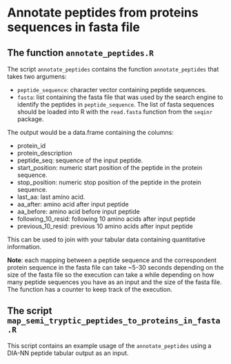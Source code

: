 # Annotate peptides from proteins sequences in fasta file  

## The function `annotate_peptides.R`  

The script `annotate_peptides` contains the function `annotate_peptides` that takes two argumens:

- `peptide_sequence`: character vector containing peptide sequences.
- `fasta`: list containing the fasta file that was used by the search engine to identify the peptides in `peptide_sequence`. The list of fasta sequences should be loaded into R with the `read.fasta` function from the `seqinr` package.  

The output would be a data.frame containing the columns:

- protein_id
- protein_description
- peptide_seq: sequence of the input peptide.
- start_position: numeric start position of the peptide in the protein sequence.
- stop_position: numeric stop position of the peptide in the protein sequence.
- last_aa: last amino acid.
- aa_after: amino acid after input peptide
- aa_before: amino acid before input peptide
- following_10_resid: following 10 amino acids after input peptide
- previous_10_resid: previous 10 amino acids after input peptide

This can be used to join with your tabular data containing quantitative information.

__Note__: each mapping between a peptide sequence and the correspondent protein sequence in the fasta file can take ~5-30 seconds depending on the size of the fasta file so the execution can take a while depending on how many peptide sequences you have as an input and the size of the fasta file. The function has a counter to keep track of the execution.  

## The script `map_semi_tryptic_peptides_to_proteins_in_fasta.R`  

This script contains an example usage of the `annotate_peptides` using a DIA-NN peptide tabular output as an input.


